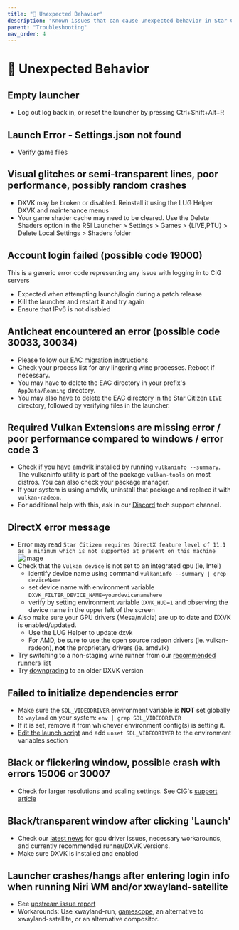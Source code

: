 ```yaml
---
title: "🤪 Unexpected Behavior"
description: "Known issues that can cause unexpected behavior in Star Citizen on Linux + troubleshooting steps to resolve them"
parent: "Troubleshooting"
nav_order: 4
---
```


# 🤪 Unexpected Behavior


## Empty launcher
- Log out log back in, or reset the launcher by pressing Ctrl+Shift+Alt+R


## Launch Error - Settings.json not found
- Verify game files


## Visual glitches or semi-transparent lines, poor performance, possibly random crashes
- DXVK may be broken or disabled. Reinstall it using the LUG Helper DXVK and maintenance menus
- Your game shader cache may need to be cleared. Use the Delete Shaders option in the RSI Launcher > Settings > Games > {LIVE,PTU} > Delete Local Settings > Shaders folder


## Account login failed (possible code 19000)
This is a generic error code representing any issue with logging in to CIG servers
- Expected when attempting launch/login during a patch release
- Kill the launcher and restart it and try again
- Ensure that IPv6 is not disabled

## Anticheat encountered an error (possible code 30033, 30034)
- Please follow [our EAC migration instructions](/Tips-and-Tricks#easy-anti-cheat)
- Check your process list for any lingering wine processes. Reboot if necessary.
- You may have to delete the EAC directory in your prefix's `AppData/Roaming` directory.
- You may also have to delete the EAC directory in the Star Citizen `LIVE` directory, followed by verifying files in the launcher.


## Required Vulkan Extensions are missing error / poor performance compared to windows / error code 3
- Check if you have amdvlk installed by running `vulkaninfo --summary`. The vulkaninfo utility is part of the package `vulkan-tools` on most distros. You can also check your package manager.
- If your system is using amdvlk, uninstall that package and replace it with `vulkan-radeon`.
- For additional help with this, ask in our [Discord](/) tech support channel.


## DirectX error message
- Error may read `Star Citizen requires DirectX feature level of 11.1 as a minimum which is not supported at present on this machine`  
  ![image](https://user-images.githubusercontent.com/3657071/224719841-ba1e831b-4ace-4f14-b423-3e49528154c6.png)
- Check that the `Vulkan device` is not set to an integrated gpu (ie, Intel)
  - identify device name using command `vulkaninfo --summary | grep deviceName`
  - set device name with environment variable `DXVK_FILTER_DEVICE_NAME=yourdevicenamehere`
  - verify by setting environment variable `DXVK_HUD=1` and observing the device name in the upper left of the screen
- Also make sure your GPU drivers (Mesa/nvidia) are up to date and DXVK is enabled/updated.
  - Use the LUG Helper to update dxvk
  - For AMD, be sure to use the open source radeon drivers (ie. vulkan-radeon), **not** the proprietary drivers (ie. amdvlk)
- Try switching to a non-staging wine runner from our [recommended runners](/Tips-and-Tricks#recommended-runners) list
- Try [downgrading](/Tips-and-Tricks#updating-dxvk-within-a-wine-prefix) to an older DXVK version


## Failed to initialize dependencies error
- Make sure the `SDL_VIDEODRIVER` environment variable is **NOT** set globally to `wayland` on your system: `env | grep SDL_VIDEODRIVER`
- If it is set, remove it from whichever environment config(s) is setting it.
- [Edit the launch script](#how-to-edit-the-launch-script) and add `unset SDL_VIDEODRIVER` to the environment variables section


## Black or flickering window, possible crash with errors 15006 or 30007
- Check for larger resolutions and scaling settings.  See CIG's [support article](https://support.robertsspaceindustries.com/hc/en-us/articles/360000081887-Guide-to-Graphic-Issues#large-res)


## Black/transparent window after clicking 'Launch'
- Check our [latest news](/#news) for gpu driver issues, necessary workarounds, and currently recommended runner/DXVK versions.
- Make sure DXVK is installed and enabled


## Launcher crashes/hangs after entering login info when running Niri WM and/or xwayland-satellite
- See [upstream issue report](https://github.com/Supreeeme/xwayland-satellite/issues/189)
- Workarounds: Use xwayland-run, [gamescope](/Tips-and-Tricks#gamescope), an alternative to xwayland-satellite, or an alternative compositor.
